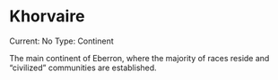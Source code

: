 # Khorvaire

Current: No
Type: Continent

The main continent of Eberron, where the majority of races reside and “civilized” communities are established.